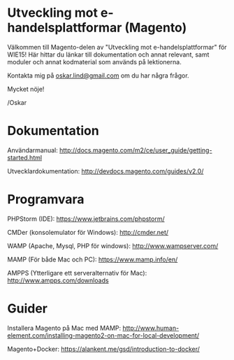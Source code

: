# Utveckling mot e-handelsplattformar (Magento)
Välkommen till Magento-delen av "Utveckling mot e-handelsplattformar" för WIE15! Här hittar du länkar till dokumentation och annat relevant, samt moduler och annat kodmaterial som används på lektionerna.

Kontakta mig på oskar.lind@gmail.com om du har några frågor.

Mycket nöje!

/Oskar
# Dokumentation
Användarmanual: http://docs.magento.com/m2/ce/user_guide/getting-started.html

Utvecklardokumentation: http://devdocs.magento.com/guides/v2.0/

# Programvara
PHPStorm (IDE): https://www.jetbrains.com/phpstorm/

CMDer (konsolemulator för Windows): http://cmder.net/

WAMP (Apache, Mysql, PHP för windows): http://www.wampserver.com/

MAMP (För både Mac och PC): https://www.mamp.info/en/

AMPPS (Ytterligare ett serveralternativ för Mac): http://www.ampps.com/downloads

# Guider
Installera Magento på Mac med MAMP: http://www.human-element.com/installing-magento2-on-mac-for-local-development/

Magento+Docker: https://alankent.me/gsd/introduction-to-docker/
